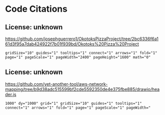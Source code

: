# Code Citations

## License: unknown
https://github.com/josephguerrero1/OkotoksPizzaProject/tree/2bc6336f6a161d3f95a7dab424922f7b01f939bd/Okotoks%20Pizza%20Project

```
gridSize="10" guides="1" tooltips="1" connect="1" arrows="1" fold="1" page="1" pageScale="1" pageWidth="2400" pageHeight="1600" math="0"
```


## License: unknown
https://github.com/yet-another-tool/aws-network-mapping/tree/b9d38adc515599bf2cde5592350de4e375fbe885/drawio/header.js

```
1000" dy="1000" grid="1" gridSize="10" guides="1" tooltips="1" connect="1" arrows="1" fold="1" page="1" pageScale="1" pageWidth="
```

